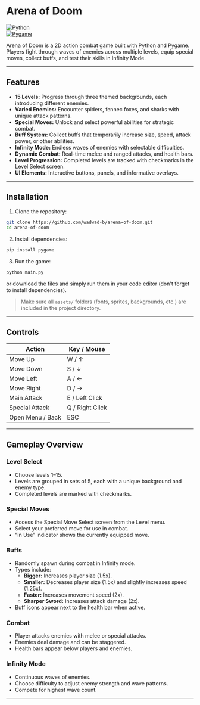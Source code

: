 # Arena of Doom

[![Python](https://img.shields.io/badge/python-3.13.5-blue.svg)](https://www.python.org/)  
[![Pygame](https://img.shields.io/badge/pygame-2.6.1-green.svg)](https://www.pygame.org/news)  

Arena of Doom is a 2D action combat game built with Python and Pygame. Players fight through waves of enemies across multiple levels, equip special moves, collect buffs, and test their skills in Infinity Mode.

---

## Features

- **15 Levels:** Progress through three themed backgrounds, each introducing different enemies.
- **Varied Enemies:** Encounter spiders, fennec foxes, and sharks with unique attack patterns.
- **Special Moves:** Unlock and select powerful abilities for strategic combat.
- **Buff System:** Collect buffs that temporarily increase size, speed, attack power, or other abilities.
- **Infinity Mode:** Endless waves of enemies with selectable difficulties.
- **Dynamic Combat:** Real-time melee and ranged attacks, and health bars.
- **Level Progression:** Completed levels are tracked with checkmarks in the Level Select screen.
- **UI Elements:** Interactive buttons, panels, and informative overlays.

---

## Installation

1. Clone the repository:

```bash
git clone https://github.com/wadwad-b/arena-of-doom.git
cd arena-of-doom
```

2. Install dependencies:

```bash
pip install pygame
```

3. Run the game:

```bash
python main.py
```
or download the files and simply run them in your code editor (don't forget to install dependencies).

> Make sure all `assets/` folders (fonts, sprites, backgrounds, etc.) are included in the project directory.

---

## Controls

| Action | Key / Mouse |
|--------|-------------|
| Move Up | W / ↑ |
| Move Down | S / ↓ |
| Move Left | A / ← |
| Move Right | D / → |
| Main Attack | E / Left Click |
| Special Attack | Q / Right Click |
| Open Menu / Back | ESC |

---

## Gameplay Overview

### Level Select

- Choose levels 1–15.  
- Levels are grouped in sets of 5, each with a unique background and enemy type.  
- Completed levels are marked with checkmarks.

### Special Moves

- Access the Special Move Select screen from the Level menu.  
- Select your preferred move for use in combat.  
- “In Use” indicator shows the currently equipped move.

### Buffs

- Randomly spawn during combat in Infinity mode.  
- Types include:
  - **Bigger:** Increases player size (1.5x).
  - **Smaller:** Decreases player size (1.5x) and slightly increases speed (1.25x).
  - **Faster:** Increases movement speed (2x).
  - **Sharper Sword:** Increases attack damage (2x).
- Buff icons appear next to the health bar when active.

### Combat

- Player attacks enemies with melee or special attacks.  
- Enemies deal damage and can be staggered.  
- Health bars appear below players and enemies.

### Infinity Mode

- Continuous waves of enemies.  
- Choose difficulty to adjust enemy strength and wave patterns.  
- Compete for highest wave count.

---

